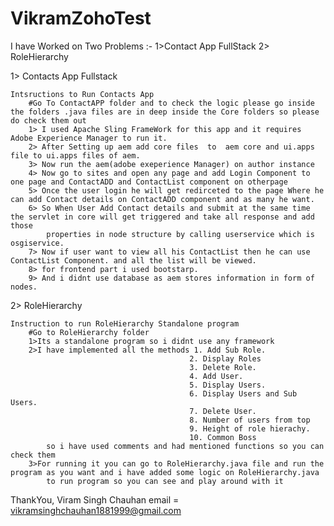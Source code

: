 # VikramZohoTest
I have Worked on Two Problems :- 1>Contact App FullStack 2> RoleHierarchy

1> Contacts App Fullstack
	
	Intsructions to Run Contacts App
		#Go To ContactAPP folder and to check the logic please go inside the folders .java files are in deep inside the Core folders so please do check them out
		1> I used Apache Sling FrameWork for this app and it requires Adobe Experience Manager to run it.
		2> After Setting up aem add core files  to  aem core and ui.apps file to ui.apps files of aem.
		3> Now run the aem(adobe exeperience Manager) on author instance
		4> Now go to sites and open any page and add Login Component to one page and ContactADD and ContactList component on otherpage
		5> Once the user login he will get redirceted to the page Where he can add Contact details on ContactADD component and as many he want.
		6> So When User Add Contact details and submit at the same time the servlet in core will get triggered and take all response and add those
			properties in node structure by calling userservice which is osgiservice.
		7> Now if user want to view all his ContactList then he can use ContactList Component. and all the list will be viewed.
		8> for frontend part i used bootstarp.
		9> And i didnt use database as aem stores information in form of nodes.


2> RoleHierarchy
	
	Instruction to run RoleHierarchy Standalone program
		#Go to RoleHierarchy folder
		1>Its a standalone program so i didnt use any framework
		2>I have implemented all the methods 1. Add Sub Role.
											2. Display Roles
											3. Delete Role.
											4. Add User.
											5. Display Users.
											6. Display Users and Sub Users.
											7. Delete User.
											8. Number of users from top
											9. Height of role hierachy.
											10. Common Boss
			so i have used comments and had mentioned functions so you can check them
		3>For running it you can go to RoleHierarchy.java file and run the program as you want and i have added some logic on RoleHierarchy.java 
			to run program so you can see and play around with it

ThankYou,
Viram Singh Chauhan
email = vikramsinghchauhan1881999@gmail.com			
